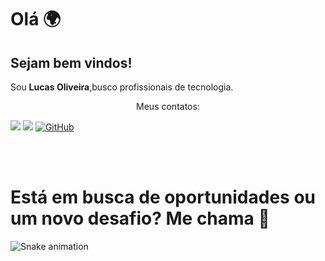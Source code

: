 # Olá 🌍

## Sejam bem vindos!
<p align="left">
 Sou <b>Lucas Oliveira</b>,busco profissionais de tecnologia.

</p>
<p align="center"> Meus contatos: </p>

<a href="mailto:loliveira@hrsoul.com.br" alt="Gmail"><img src="https://img.shields.io/badge/-Gmail-FF0000?style=flat-square&labelColor=FF0000&logo=gmail&logoColor=white&link=mailto:loliveira@hrsoulr.com.br" /></a>
<a href="https://www.linkedin.com/in/lucas-nascimento-5377a0163/" alt="Linkedin"><img src="https://img.shields.io/badge/-Linkedin-0e76a8?style=flat-square&logo=Linkedin&logoColor=white&link=https://www.linkedin.com/in/lucas-nascimento-5377a0163/" /></a>
[![GitHub](https://img.shields.io/badge/Github-100000?style=flat-square&logo=github&logoColor=white)](https://github.com/MoniquePaiva) 


<br>




 
<br>

# Está em busca de oportunidades ou um novo desafio? Me chama 🚀

![Snake animation](https://github.com/danielbped/danielbped/blob/output/github-contribution-grid-snake.svg)
